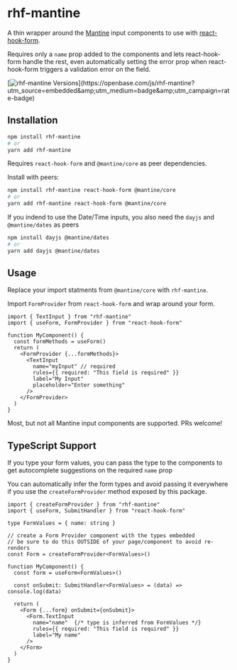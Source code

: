 # rhf-mantine


A thin wrapper around the [Mantine](https://mantine.dev/) input components to use with [react-hook-form](https://react-hook-form.com/).

Requires only a `name` prop added to the components and lets react-hook-form handle the rest, even automatically setting the error prop when react-hook-form triggers a validation error on the field.

[![rhf-mantine Versions](https://badges.openbase.com/js/versions/rhf-mantine.svg?)](https://openbase.com/js/rhf-mantine?utm_source=embedded&amp;utm_medium=badge&amp;utm_campaign=rate-badge)
## Installation
```bash
npm install rhf-mantine
# or
yarn add rhf-mantine
```
Requires `react-hook-form` and `@mantine/core` as peer dependencies.

Install with peers:
```bash
npm install rhf-mantine react-hook-form @mantine/core
# or
yarn add rhf-mantine react-hook-form @mantine/core
```

If you indend to use the Date/Time inputs, you also need the `dayjs` and `@mantine/dates` as peers

```bash
npm install dayjs @mantine/dates
# or
yarn add dayjs @mantine/dates
```

## Usage
Replace your import statments from `@mantine/core` with `rhf-mantine`.

Import `FormProvider` from `react-hook-form` and wrap around your form.




```tsx
import { TextInput } from "rhf-mantine"
import { useForm, FormProvider } from "react-hook-form"

function MyComponent() {
  const formMethods = useForm()
  return (
    <FormProvider {...formMethods}>
      <TextInput
        name="myInput" // required
        rules={{ required: "This field is required" }}
        label="My Input"
        placeholder="Enter something"
      />
    </FormProvider>
  )
}
```

Most, but not all Mantine input components are supported. PRs welcome!

## TypeScript Support
If you type your form values, you can pass the type to the components to get autocomplete suggestions on the required `name` prop

You can automatically infer the form types and avoid passing it everywhere if you use the `createFormProvider` method exposed by this package.
```tsx
import { createFormProvider } from "rhf-mantine"
import { useForm, SubmitHandler } from "react-hook-form"

type FormValues = { name: string }

// create a Form Provider component with the types embedded
// be sure to do this OUTSIDE of your page/component to avoid re-renders
const Form = createFormProvider<FormValues>()

function MyComponent() {
  const form = useForm<FormValues>()

  const onSubmit: SubmitHandler<FormValues> = (data) => console.log(data)

  return (
    <Form {...form} onSubmit={onSubmit}>
      <Form.TextInput
        name="name"  {/* type is inferred from FormValues */}
        rules={{ required: "This field is required" }}
        label="My name"
      />
    </Form>
  )
}
```